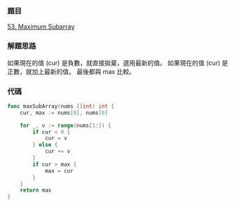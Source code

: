 ### 題目

[53. Maximum Subarray](https://leetcode.com/problems/maximum-subarray/)

### 解題思路

如果現在的值 (cur) 是負數，就直接拋棄，選用最新的值。
如果現在的值 (cur) 是正數，就加上最新的值。
最後都與 max 比較。

### 代碼

```go
func maxSubArray(nums []int) int {
    cur, max := nums[0], nums[0]

	for _, v := range(nums[1:]) {
        if cur < 0 {
            cur = v
        } else {
            cur += v
        }
        if cur > max {
            max = cur
        }
    }
    return max
}
```
